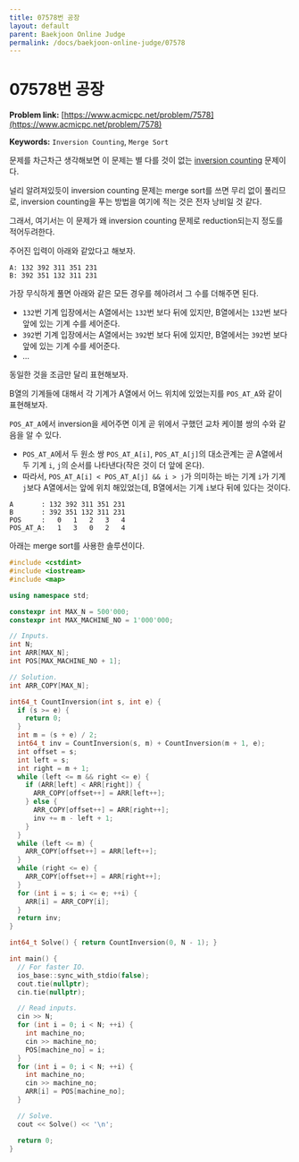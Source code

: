 ```yaml
---
title: 07578번 공장
layout: default
parent: Baekjoon Online Judge
permalink: /docs/baekjoon-online-judge/07578
---
```


# 07578번 공장

**Problem link:** [https://www.acmicpc.net/problem/7578](https://www.acmicpc.net/problem/7578)

**Keywords:** `Inversion Counting`, `Merge Sort`

문제를 차근차근 생각해보면 이 문제는 별 다를 것이 없는 [inversion counting](https://www.geeksforgeeks.org/inversion-count-in-array-using-merge-sort/) 문제이다.

널리 알려져있듯이 inversion counting 문제는 merge sort를 쓰면 무리 없이 풀리므로, inversion counting을 푸는 방법을 여기에 적는 것은 전자 낭비일 것 같다.

그래서, 여기서는 이 문제가 왜 inversion counting 문제로 reduction되는지 정도를 적어두려한다.

주어진 입력이 아래와 같았다고 해보자.

```text
A: 132 392 311 351 231
B: 392 351 132 311 231
```

가장 무식하게 풀면 아래와 같은 모든 경우를 헤아려서 그 수를 더해주면 된다.

- `132`번 기계 입장에서는 A열에서는 `132`번 보다 뒤에 있지만, B열에서는 `132`번 보다 앞에 있는 기계 수를 세어준다. 
- `392`번 기계 입장에서는 A열에서는 `392`번 보다 뒤에 있지만, B열에서는 `392`번 보다 앞에 있는 기계 수를 세어준다.
- ...

동일한 것을 조금만 달리 표현해보자.

B열의 기계들에 대해서 각 기계가 A열에서 어느 위치에 있었는지를 `POS_AT_A`와 같이 표현해보자.

`POS_AT_A`에서 inversion을 세어주면 이게 곧 위에서 구했던 교차 케이블 쌍의 수와 같음을 알 수 있다.

- `POS_AT_A`에서 두 원소 쌍 `POS_AT_A[i]`, `POS_AT_A[j]`의 대소관계는 곧 A열에서 두 기계 `i`, `j`의 순서를 나타낸다(작은 것이 더 앞에 온다).
- 따라서, `POS_AT_A[i] < POS_AT_A[j] && i > j`가 의미하는 바는 기계 `i`가 기계 `j`보다 A열에서는 앞에 위치 해있었는데, B열에서는 기계 `i`보다 뒤에 있다는 것이다.

```text
A       : 132 392 311 351 231
B       : 392 351 132 311 231
POS     :   0   1   2   3   4
POS_AT_A:   1   3   0   2   4
```

아래는 merge sort를 사용한 솔루션이다.

```cpp
#include <cstdint>
#include <iostream>
#include <map>

using namespace std;

constexpr int MAX_N = 500'000;
constexpr int MAX_MACHINE_NO = 1'000'000;

// Inputs.
int N;
int ARR[MAX_N];
int POS[MAX_MACHINE_NO + 1];

// Solution.
int ARR_COPY[MAX_N];

int64_t CountInversion(int s, int e) {
  if (s >= e) {
    return 0;
  }
  int m = (s + e) / 2;
  int64_t inv = CountInversion(s, m) + CountInversion(m + 1, e);
  int offset = s;
  int left = s;
  int right = m + 1;
  while (left <= m && right <= e) {
    if (ARR[left] < ARR[right]) {
      ARR_COPY[offset++] = ARR[left++];
    } else {
      ARR_COPY[offset++] = ARR[right++];
      inv += m - left + 1;
    }
  }
  while (left <= m) {
    ARR_COPY[offset++] = ARR[left++];
  }
  while (right <= e) {
    ARR_COPY[offset++] = ARR[right++];
  }
  for (int i = s; i <= e; ++i) {
    ARR[i] = ARR_COPY[i];
  }
  return inv;
}

int64_t Solve() { return CountInversion(0, N - 1); }

int main() {
  // For faster IO.
  ios_base::sync_with_stdio(false);
  cout.tie(nullptr);
  cin.tie(nullptr);

  // Read inputs.
  cin >> N;
  for (int i = 0; i < N; ++i) {
    int machine_no;
    cin >> machine_no;
    POS[machine_no] = i;
  }
  for (int i = 0; i < N; ++i) {
    int machine_no;
    cin >> machine_no;
    ARR[i] = POS[machine_no];
  }

  // Solve.
  cout << Solve() << '\n';

  return 0;
}
```

<script src="https://utteranc.es/client.js"
        repo="i-am-wonseoklee/i-am-wonseoklee.github.io"
        issue-term="pathname"
        theme="github-dark-orange"
        crossorigin="anonymous"
        async>
</script>